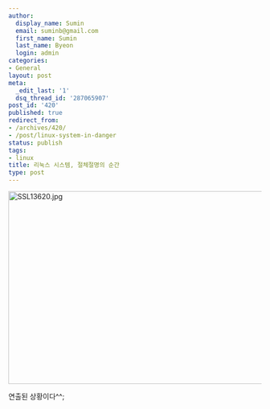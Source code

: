 ```yaml
---
author:
  display_name: Sumin
  email: suminb@gmail.com
  first_name: Sumin
  last_name: Byeon
  login: admin
categories:
- General
layout: post
meta:
  _edit_last: '1'
  dsq_thread_id: '287065907'
post_id: '420'
published: true
redirect_from:
- /archives/420/
- /post/linux-system-in-danger
status: publish
tags:
- linux
title: 리눅스 시스템, 절체절명의 순간
type: post
---
```

<img id="image419" src="http://blog.suminb.com/wp-content/uploads/2006/12/SSL13620.jpg" alt="SSL13620.jpg" height="384" width="512" />

연출된 상황이다^^;

